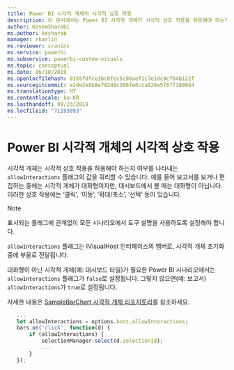 ```yaml
---
title: Power BI 시각적 개체의 시각적 상호 작용
description: 이 문서에서는 Power BI 시각적 개체가 시각적 상호 작용을 허용해야 하는지 여부를 확인하는 방법을 설명합니다.
author: KesemSharabi
ms.author: kesharab
manager: rkarlin
ms.reviewer: sranins
ms.service: powerbi
ms.subservice: powerbi-custom-visuals
ms.topic: conceptual
ms.date: 06/18/2019
ms.openlocfilehash: 0155f0fce1bc0fec5c96aef1c7e1dc9cf64b122f
ms.sourcegitcommit: e2de2e8b8e78240c306fe6cca820e5f6ff188944
ms.translationtype: HT
ms.contentlocale: ko-KR
ms.lasthandoff: 09/23/2019
ms.locfileid: "71193893"
---
```

# <a name="visual-interactions-in-power-bi-visuals"></a>Power BI 시각적 개체의 시각적 상호 작용

시각적 개체는 시각적 상호 작용을 허용해야 하는지 여부를 나타내는 `allowInteractions` 플래그의 값을 쿼리할 수 있습니다. 예를 들어 보고서를 보거나 편집하는 중에는 시각적 개체가 대화형이지만, 대시보드에서 볼 때는 대화형이 아닙니다. 이러한 상호 작용에는 ‘클릭’, ‘이동’, ’확대/축소’, ’선택’ 등이 있습니다.     

> [!NOTE]
> 표시되는 플래그에 관계없이 모든 시나리오에서 도구 설명을 사용하도록 설정해야 합니다.

`allowInteractions` 플래그는 IVisualHost 인터페이스의 멤버로, 시각적 개체 초기화 중에 부울로 전달됩니다.

대화형이 아닌 시각적 개체(예: 대시보드 타일)가 필요한 Power BI 시나리오에서는 `allowInteractions` 플래그가 `false`로 설정됩니다. 그렇지 않으면(예: 보고서) `allowInteractions`가 `true`로 설정됩니다.

자세한 내용은 [SampleBarChart 시각적 개체 리포지토리](https://github.com/Microsoft/PowerBI-visuals-sampleBarChart/commit/59a47935d8f5272ce145fe804193599ddb7e2001)를 참조하세요.

```typescript
   ...
   let allowInteractions = options.host.allowInteractions;
   bars.on('click', function(d) {
       if (allowInteractions) {
           selectionManager.select(d.selectionId);
           ...
       }
   });
```
